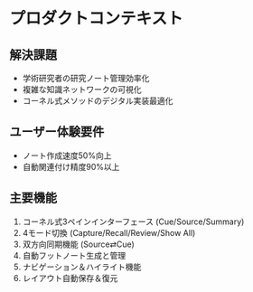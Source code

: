 # プロダクトコンテキスト

## 解決課題
- 学術研究者の研究ノート管理効率化
- 複雑な知識ネットワークの可視化
- コーネル式メソッドのデジタル実装最適化

## ユーザー体験要件
- ノート作成速度50%向上
- 自動関連付け精度90%以上


## 主要機能
1. コーネル式3ペインインターフェース (Cue/Source/Summary)
2. 4モード切換 (Capture/Recall/Review/Show All)
3. 双方向同期機能 (Source⇄Cue)
4. 自動フットノート生成と管理
5. ナビゲーション＆ハイライト機能
6. レイアウト自動保存＆復元

